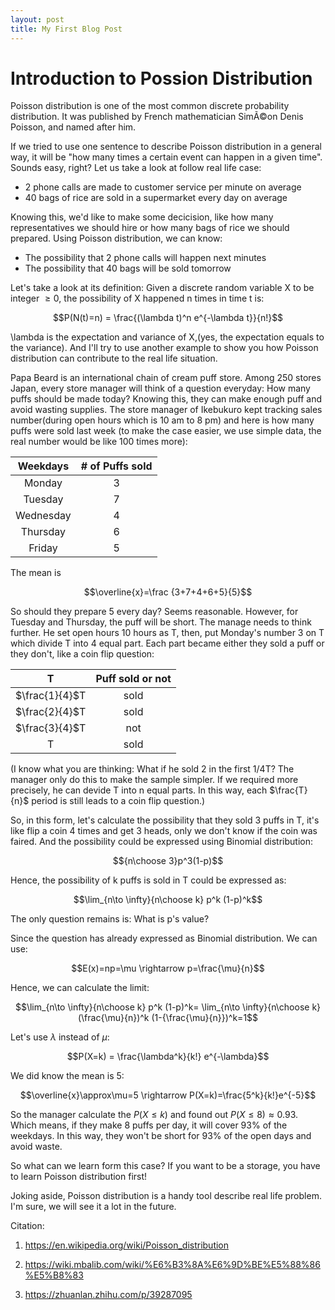 ```yaml
---
layout: post
title: My First Blog Post
---
```


# Introduction to Possion Distribution

Poisson distribution is one of the most common discrete probability distribution. It was published by French mathematician SimÃ©on Denis Poisson, and named after him.  

If we tried to use one sentence to describe Poisson distribution in a general way, it will be "how many times a certain event can happen in a given time". Sounds easy, right? Let us take a look at follow real life case:

* 2 phone calls are made to customer service per minute on average
* 40 bags of rice are sold in a supermarket every day on average

Knowing this, we'd like to make some decicision, like how many representatives we should hire or how many bags of rice we should prepared. Using Poisson distribution, we can know:

* The possibility that 2 phone calls will happen next minutes
* The possibility that 40 bags will be sold tomorrow

Let's take a look at its definition: 
Given a discrete random variable X to be integer $\ge0$,  the possibility of X happened n times in time t is:

$$P(N(t)=n) = \frac{(\lambda t)^n e^{-\lambda t}}{n!}$$

\lambda is the expectation and variance of X,(yes, the expectation equals to the variance). And I'll try to use another example to show you how Poisson distribution can contribute to the real life situation.

Papa Beard is an international chain of cream puff store.  Among 250 stores Japan, every store manager will think of a question everyday: How many puffs should be made today? Knowing this, they can make enough puff and avoid wasting supplies. The store manager of Ikebukuro kept tracking sales number(during open hours which is 10 am to 8 pm)  and here is how many puffs were sold last week (to make the case easier, we use simple data, the real number would be like 100 times more):

| Weekdays | # of Puffs sold |
|:----------:|:-----------------:|
| Monday   |       3         |
| Tuesday  |       7         |
| Wednesday|       4         |
| Thursday |       6         |
| Friday   |       5         |


The mean is 

$$\overline{x}=\frac {3+7+4+6+5}{5}$$

So should they prepare 5 every day? Seems reasonable. However, for Tuesday and Thursday, the puff will be short.  The manage needs to think further. He set open hours 10 hours as T, then, put Monday's number 3 on T which divide T into 4 equal part. Each part became either they sold a puff or they don't, like a coin flip question:

|   T   | Puff sold or not |
|:-------:|:------------------:|
| $\frac{1}{4}$T  |      sold        |
| $\frac{2}{4}$T  |      sold        |
| $\frac{3}{4}$T  |       not        |
|   T   |      sold        |

(I know what you are thinking: What if he sold 2 in the first 1/4T? The manager only do this to make the sample simpler. If we required more precisely, he can devide T into n equal parts. In this way, each $\frac{T}{n}$ period is still leads to a coin flip question.) 

So, in this form, let's calculate the possibility that they sold 3 puffs in T, it's like flip a coin 4 times and get 3 heads, only we don't know if the coin was faired. And the possibility could be expressed using Binomial distribution:

$${n\choose 3}p^3(1-p)$$

Hence, the possibility of k puffs is sold in T could be expressed as:

$$\lim_{n\to \infty}{n\choose k} p^k (1-p)^k$$ 

The only question remains is: What is p's value? 

Since the question has already expressed as Binomial distribution. We can use:

$$E(x)=np=\mu \rightarrow  p=\frac{\mu}{n}$$

Hence, we can calculate the limit:

$$\lim_{n\to \infty}{n\choose k} p^k (1-p)^k= \lim_{n\to \infty}{n\choose k} (\frac{\mu}{n})^k (1-{\frac{\mu}{n}})^k=1$$

Let's use $\lambda$ instead of $\mu$:

$$P(X=k) = \frac{\lambda^k}{k!} e^{-\lambda}$$

We did know the mean is 5:

$$\overline{x}\approx\mu=5 \rightarrow P(X=k)=\frac{5^k}{k!}e^{-5}$$

So the manager calculate the $P(X\le k)$ and found out $P(X\le 8)\approx0.93$. Which means, if they make 8 puffs per day, it will cover 93% of the weekdays. In this way, they won't be short for 93% of the open days and avoid waste.

So what can we learn form this case? If you want to be a storage, you have to learn Poisson distribution first!

Joking aside, Poisson distribution is a handy tool describe real life problem. I'm sure, we will see it a lot in the future.


Citation:
1. https://en.wikipedia.org/wiki/Poisson_distribution

2. https://wiki.mbalib.com/wiki/%E6%B3%8A%E6%9D%BE%E5%88%86%E5%B8%83

3. https://zhuanlan.zhihu.com/p/39287095
